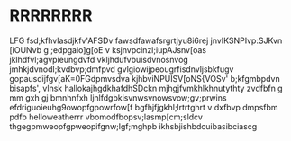 # RRRRRRRR
LFG
fsd;kfhvlasdjkfv'AFSDv
fawsdfawafsrgrtjyu8i6rej
jnvIKSNPIvp:SJKvn [iOUNvb
g ;edpgaio]g[oE
v ksjnvpcinzl;iupAJsnv[oas
jklhdfvl;agvpieungdvfd
vkljhdufvbuisdvnosnvog
jmhkjdvnodl;kvdbvp;dmfpvd
gvlgiowijpeougrfisdnvljsbkfugv
gopausdijfgv[aK=0FGdpmvsdva
kjhbviNPUISV[oNS{VOSv'
b;kfgmbpdvn bisapfs', vlnsk
hallokajhgdkhafdhSDckn
mjhgjfvmkhlkhnutythty
zvdfbfn g mm gxh gj bmnhnfxh 
ljnlfdgbkisvnwsvnowsvow;gv;prwins
efdriguoieuhg9owopfgpowrfow[f
bgfhjfjgkhl;lrtrtghrt
v dxfbvp dmpsfbm pdfb
helloweatherrr
vbomodfbopsv;lasmp[cm;sldcv
thgegpmweopfgpweopifgnw;lgf;mghpb
ikhsbjishbdcuibasibciascg
